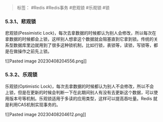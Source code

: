 > 标签： #Redis #Redis事务 #悲观锁 #乐观锁 #锁

### 5.3.1、悲观锁

悲观锁(Pessimistic Lock)，每次去拿数据的时候都认为别人会修改，所以每次在拿数据的时候都会上锁，这样别人想拿这个数据就会阻塞直到它拿到锁。传统的关系型数据库里边就用到了很多这种锁机制，比如行锁，表锁等，读锁，写锁等，都是在做操作之前先上锁。

![[Pasted image 20230408204556.png]]

### 5.3.2、乐观锁

乐观锁(Optimistic Lock)，每次去拿数据的时候都认为别人不会修改，所以不会上锁，但是在更新的时候会判断一下在此期间别人有没有去更新这个数据，可以使用版本号等机制。乐观锁适用于多读的应用类型，这样可以提高吞吐量。Redis 就是利用CAS机制实现事务的。

![[Pasted image 20230408204612.png]]